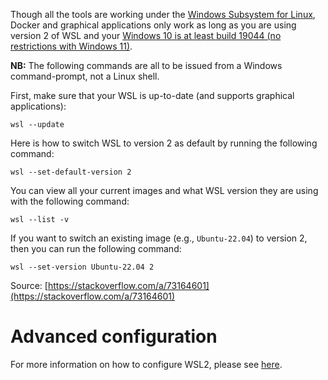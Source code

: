 Though all the tools are working under the [Windows Subsystem for Linux](https://learn.microsoft.com/en-us/windows/wsl/), 
Docker and graphical applications only work as long as you are using version 2 of 
WSL and your [Windows 10 is at least build 19044 (no restrictions with 
Windows 11)](https://learn.microsoft.com/en-us/windows/wsl/tutorials/gui-apps).

**NB:** The following commands are all to be issued from a Windows command-prompt,
not a Linux shell.

First, make sure that your WSL is up-to-date (and supports graphical applications):

```
wsl --update
```

Here is how to switch WSL to version 2 as default by running the following
command:

```
wsl --set-default-version 2
```

You can view all your current images and what WSL version they are using
with the following command:

```
wsl --list -v
```

If you want to switch an existing image (e.g., `Ubuntu-22.04`) to version 2,
then you can run the following command:

```
wsl --set-version Ubuntu-22.04 2
```

Source: [https://stackoverflow.com/a/73164601](https://stackoverflow.com/a/73164601)


# Advanced configuration

For more information on how to configure WSL2, please see 
[here](https://learn.microsoft.com/en-us/windows/wsl/wsl-config).
